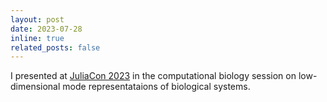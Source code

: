 ```yaml
---
layout: post
date: 2023-07-28
inline: true
related_posts: false
---
```


I presented at [JuliaCon 2023](https://juliacon.org/2023/) in the computational biology session on low-dimensional mode representataions of biological systems.